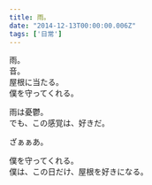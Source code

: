 ```yaml
---
title: 雨。
date: "2014-12-13T00:00:00.006Z"
tags: ['日常']
---
```


雨。  
音。  
屋根に当たる。  
僕を守ってくれる。

雨は憂鬱。  
でも、この感覚は、好きだ。

ざぁぁあ。

僕を守ってくれる。  
僕は、この日だけ、屋根を好きになる。
